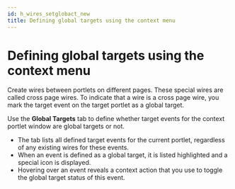 ```yaml
---
id: h_wires_setglobact_new
title: Defining global targets using the context menu
---
```


# Defining global targets using the context menu


Create wires between portlets on different pages. These special wires are called cross page wires. To indicate that a wire is a cross page wire, you mark the target event on the target portlet as a global target.

Use the **Global Targets** tab to define whether target events for the context portlet window are global targets or not.

-   The tab lists all defined target events for the current portlet, regardless of any existing wires for these events.
-   When an event is defined as a global target, it is listed highlighted and a special icon is displayed.
-   Hovering over an event reveals a context action that you use to toggle the global target status of this event.

